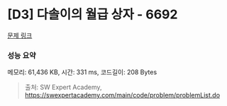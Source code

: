 # [D3] 다솔이의 월급 상자 - 6692 

[문제 링크](https://swexpertacademy.com/main/code/problem/problemDetail.do?contestProbId=AWdXofhKFkADFAWn) 

### 성능 요약

메모리: 61,436 KB, 시간: 331 ms, 코드길이: 208 Bytes



> 출처: SW Expert Academy, https://swexpertacademy.com/main/code/problem/problemList.do